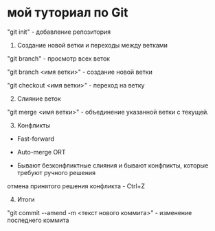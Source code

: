 # мой туториал по Git

"git init" - добавление репозитория

1. Создание новой ветки и переходы между ветками

"git branch" - просмотр всех веток

"git branch <имя ветки>" - создание новой ветки

"git checkout <имя ветки>" - переход на ветку

2. Слияние веток

"git merge <имя ветки>" - объединение указанной ветки с текущей.

3. Конфликты

+ Fast-forward

+ Auto-merge ORT

+ Бывают безконфликтные слияния и бывают конфликты, которые требуют ручного решения

отмена принятого решения конфликта - Ctrl+Z


4. Итоги

"git commit --amend -m <текст нового коммита>" - изменение последнего коммита